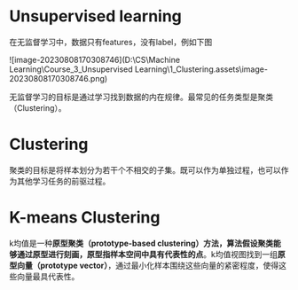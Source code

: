 # Unsupervised learning

在无监督学习中，数据只有features，没有label，例如下图

![image-20230808170308746](D:\CS\Machine Learning\Course_3_Unsupervised Learning\1_Clustering.assets\image-20230808170308746.png)

无监督学习的目标是通过学习找到数据的内在规律。最常见的任务类型是聚类（Clustering）。

# Clustering

聚类的目标是将样本划分为若干个不相交的子集。既可以作为单独过程，也可以作为其他学习任务的前驱过程。 



# K-means Clustering

k均值是一种**原型聚类（prototype-based clustering）**方法，算法假设聚类能够通过原型进行刻画，原型指样本空间中**具有代表性的点**。k均值视图找到一组**原型向量（prototype vector）**，通过最小化样本围绕这些向量的紧密程度，使得这些向量最具代表性。

